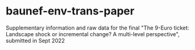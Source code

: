 # baunef-env-trans-paper
 Supplementary information and raw data for the final "The 9-Euro ticket: Landscape shock or incremental change? A multi-level perspective", submitted in Sept 2022
